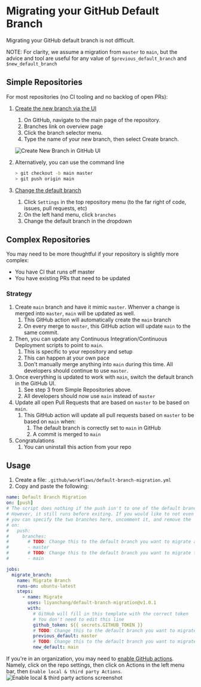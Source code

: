 # Migrating your GitHub Default Branch

Migrating your GitHub default branch is not difficult.

NOTE: For clarity, we assume a migration from `master` to `main`, but the advice and tool are useful for any value of `$previous_default_branch` and `$new_default_branch`

## Simple Repositories

For most repositories (no CI tooling and no backlog of open PRs):
1. [Create the new branch via the UI](https://help.github.com/en/github/collaborating-with-issues-and-pull-requests/creating-and-deleting-branches-within-your-repository#creating-a-branch)
	1. On GitHub, navigate to the main page of the repository.
	2. Branches link on overview page
	3. Click the branch selector menu.
	4. Type the name of your new branch, then select Create branch.
	
	![Create New Branch in GitHub UI](https://user-images.githubusercontent.com/328073/84691723-9ad2cd80-af12-11ea-98bb-68dd98bdf55a.png)

1. Alternatively, you can use the command line

	```bash
	> git checkout -b main master
	> git push origin main
	```

1. [Change the default branch](https://help.github.com/en/github/administering-a-repository/setting-the-default-branch)
	1. Click `Settings` in the top repository menu (to the far right of code, issues, pull requests, etc)
	2. On the left hand menu, click `branches`
	3. Change the default branch in the dropdown

## Complex Repositories

You may need to be more thoughtful if your repository is slightly more complex:
- You have CI that runs off master
- You have existing PRs that need to be updated

### Strategy

1. Create `main` branch and have it mimic `master`. Whenver a change is merged into `master`,
`main` will be updated as well.
	1. This GitHub action will automatically create the `main` branch
	2. On every merge to `master`, this GitHub action will update `main` to the same commit.
2. Then, you can update any Continuous Integration/Continuous Deployment scripts to point to `main`.
	1. This is specific to your repository and setup
	2. This can happen at your own pace
	3. Don't manually merge anything into `main` during this time. All developers should continue to use `master`.
3. Once everything is updated to work with `main`, switch the default branch in the GitHub UI.
	1. See step 3 from Simple Repositories above.
	2. All developers should now use `main` instead of `master`
4. Update all open Pull Requests that are based on `master` to be based on `main`.
	1. This GitHub action will update all pull requests based on `master` to be based on `main` when:
		1. The default branch is correctly set to `main` in GitHub
		2. A commit is merged to `main`
5. Congratulations
	1. You can uninstall this action from your repo
	
## Usage
1. Create a file: `.github/workflows/default-branch-migration.yml`
2. Copy and paste the following:

```yaml
name: Default Branch Migration
on: [push]
# The script does nothing if the push isn't to one of the default branches
# However, it still runs before exiting. If you would like to not even start it,
# you can specify the two branches here, uncomment it, and remove the `on: [push]`
# on:
#   push:
#     branches:
#       # TODO: Change this to the default branch you want to migrate away from
#       - master
#       # TODO: Change this to the default branch you want to migrate to
#       - main

jobs:
  migrate_branch:
    name: Migrate Branch
    runs-on: ubuntu-latest
    steps:
      - name: Migrate
        uses: liyanchang/default-branch-migration@v1.0.1
        with:
          # GitHub will fill in this template with the correct token
          # You don't need to edit this line
          github_token: ${{ secrets.GITHUB_TOKEN }}
          # TODO: Change this to the default branch you want to migrate away from
          previous_default: master
          # TODO: Change this to the default branch you want to migrate away to
          new_default: main
```

If you're in an organization, you may need to [enable GitHub actions](https://help.github.com/en/github/setting-up-and-managing-organizations-and-teams/disabling-or-limiting-github-actions-for-your-organization). Namely, click on the repo settings, then click on Actions in the left menu bar, then `Enable local & third party Actions`.
![Enable local & third party actions screenshot](https://help.github.com/assets/images/help/repository/enable-org-actions.png)

